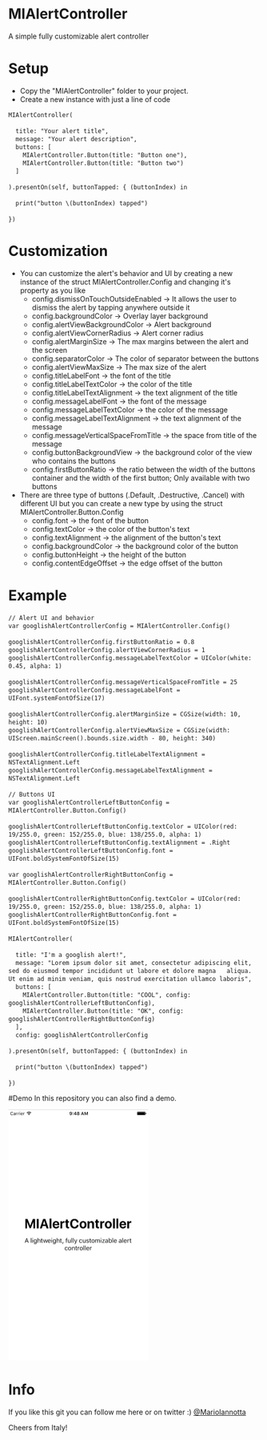 # MIAlertController
A simple fully customizable alert controller

# Setup
- Copy the "MIAlertController" folder to your project.
- Create a new instance with just a line of code

```
MIAlertController(

  title: "Your alert title",
  message: "Your alert description",
  buttons: [
    MIAlertController.Button(title: "Button one"),
    MIAlertController.Button(title: "Button two")
  ]

).presentOn(self, buttonTapped: { (buttonIndex) in
  
  print("button \(buttonIndex) tapped")

})
```
# Customization
- You can customize the alert's behavior and UI by creating a new instance of the struct MIAlertController.Config and changing it's property as you like 
  - config.dismissOnTouchOutsideEnabled -> It allows the user to dismiss the alert by tapping anywhere outside it
  - config.backgroundColor -> Overlay layer background
  - config.alertViewBackgroundColor -> Alert background
  - config.alertViewCornerRadius -> Alert corner radius
  - config.alertMarginSize -> The max margins between the alert and the screen
  - config.separatorColor -> The color of separator between the buttons
  - config.alertViewMaxSize -> The max size of the alert
  - config.titleLabelFont -> the font of the title
  - config.titleLabelTextColor -> the color of the title
  - config.titleLabelTextAlignment -> the text alignment of the title
  - config.messageLabelFont -> the font of the message
  - config.messageLabelTextColor -> the color of the message
  - config.messageLabelTextAlignment -> the text alignment of the message
  - config.messageVerticalSpaceFromTitle -> the space from title of the message
  - config.buttonBackgroundView -> the background color of the view who contains the buttons
  - config.firstButtonRatio -> the ratio between the width of the buttons container and the width of the first button; Only available with two buttons
- There are three type of buttons (.Default, .Destructive, .Cancel) with different UI but you can create a new type by using the struct MIAlertController.Button.Config
  - config.font -> the font of the button
  - config.textColor -> the color of the button's text
  - config.textAlignment -> the alignment of the button's text
  - config.backgroundColor -> the background color of the button
  - config.buttonHeight -> the height of the button
  - config.contentEdgeOffset -> the edge offset of the button

# Example
```
// Alert UI and behavior
var googlishAlertControllerConfig = MIAlertController.Config()

googlishAlertControllerConfig.firstButtonRatio = 0.8
googlishAlertControllerConfig.alertViewCornerRadius = 1
googlishAlertControllerConfig.messageLabelTextColor = UIColor(white: 0.45, alpha: 1)

googlishAlertControllerConfig.messageVerticalSpaceFromTitle = 25
googlishAlertControllerConfig.messageLabelFont = UIFont.systemFontOfSize(17)

googlishAlertControllerConfig.alertMarginSize = CGSize(width: 10, height: 10)
googlishAlertControllerConfig.alertViewMaxSize = CGSize(width: UIScreen.mainScreen().bounds.size.width - 80, height: 340)

googlishAlertControllerConfig.titleLabelTextAlignment = NSTextAlignment.Left
googlishAlertControllerConfig.messageLabelTextAlignment = NSTextAlignment.Left

// Buttons UI
var googlishAlertControllerLeftButtonConfig = MIAlertController.Button.Config()

googlishAlertControllerLeftButtonConfig.textColor = UIColor(red: 19/255.0, green: 152/255.0, blue: 138/255.0, alpha: 1)
googlishAlertControllerLeftButtonConfig.textAlignment = .Right
googlishAlertControllerLeftButtonConfig.font = UIFont.boldSystemFontOfSize(15)

var googlishAlertControllerRightButtonConfig = MIAlertController.Button.Config()

googlishAlertControllerRightButtonConfig.textColor = UIColor(red: 19/255.0, green: 152/255.0, blue: 138/255.0, alpha: 1)
googlishAlertControllerRightButtonConfig.font = UIFont.boldSystemFontOfSize(15)

MIAlertController(

  title: "I'm a googlish alert!",
  message: "Lorem ipsum dolor sit amet, consectetur adipiscing elit, sed do eiusmod tempor incididunt ut labore et dolore magna   aliqua. Ut enim ad minim veniam, quis nostrud exercitation ullamco laboris",
  buttons: [
    MIAlertController.Button(title: "COOL", config: googlishAlertControllerLeftButtonConfig),
    MIAlertController.Button(title: "OK", config: googlishAlertControllerRightButtonConfig)
  ],
  config: googlishAlertControllerConfig

).presentOn(self, buttonTapped: { (buttonIndex) in

  print("button \(buttonIndex) tapped")

})

```
#Demo
In this repository you can also find a demo.

<img src="demo.gif" height="500"/>

# Info
If you like this git you can follow me here or on twitter :) [@MarioIannotta](http://www.twitter.com/marioiannotta)

Cheers from Italy!
